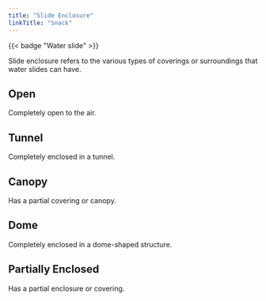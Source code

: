 ```yaml
---
title: "Slide Enclosure"
linkTitle: "Snack"
---
```

{{< badge "Water slide" >}}

Slide enclosure refers to the various types of coverings or surroundings that water slides can have.

## Open
Completely open to the air.

## Tunnel
Completely enclosed in a tunnel.

## Canopy
Has a partial covering or canopy.

## Dome
Completely enclosed in a dome-shaped structure.

## Partially Enclosed
Has a partial enclosure or covering.